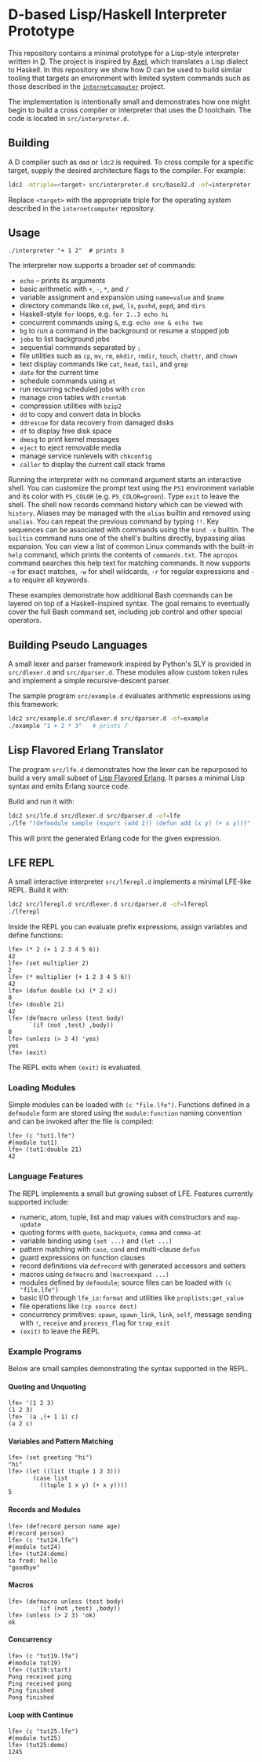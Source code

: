 # D-based Lisp/Haskell Interpreter Prototype

This repository contains a minimal prototype for a Lisp-style interpreter written in [D](https://dlang.org/). The project is inspired by [Axel](https://github.com/axellang/axel), which translates a Lisp dialect to Haskell. In this repository we show how D can be used to build similar tooling that targets an environment with limited system commands such as those described in the [`internetcomputer`](https://github.com/Jonathan-R-Anderson/internetcomputer) project.

The implementation is intentionally small and demonstrates how one might begin to build a cross compiler or interpreter that uses the D toolchain. The code is located in `src/interpreter.d`.

## Building

A D compiler such as `dmd` or `ldc2` is required. To cross compile for a specific target, supply the desired architecture flags to the compiler. For example:

```bash
ldc2 -mtriple=<target> src/interpreter.d src/base32.d -of=interpreter
```

Replace `<target>` with the appropriate triple for the operating system described in the `internetcomputer` repository.

## Usage

```
./interpreter "+ 1 2"  # prints 3
```

The interpreter now supports a broader set of commands:

- `echo` – prints its arguments
- basic arithmetic with `+`, `-`, `*`, and `/`
- variable assignment and expansion using `name=value` and `$name`
- directory commands like `cd`, `pwd`, `ls`, `pushd`, `popd`, and `dirs`
- Haskell-style `for` loops, e.g. `for 1..3 echo hi`
- concurrent commands using `&`, e.g. `echo one & echo two`
- `bg` to run a command in the background or resume a stopped job
- `jobs` to list background jobs
- sequential commands separated by `;`
- file utilities such as `cp`, `mv`, `rm`, `mkdir`, `rmdir`, `touch`, `chattr`, and `chown`
- text display commands like `cat`, `head`, `tail`, and `grep`
- `date` for the current time
 - schedule commands using `at`
 - run recurring scheduled jobs with `cron`
 - manage cron tables with `crontab`
- compression utilities with `bzip2`
- `dd` to copy and convert data in blocks
- `ddrescue` for data recovery from damaged disks
- `df` to display free disk space
- `dmesg` to print kernel messages
- `eject` to eject removable media
- manage service runlevels with `chkconfig`
- `caller` to display the current call stack frame

Running the interpreter with no command argument starts an interactive shell.
You can customize the prompt text using the `PS1` environment variable and its color with `PS_COLOR` (e.g. `PS_COLOR=green`). Type `exit` to leave the shell.
The shell now records command history which can be viewed with `history`.
Aliases may be managed with the `alias` builtin and removed using `unalias`.
You can repeat the previous command by typing `!!`.
Key sequences can be associated with commands using the `bind -x` builtin.
The `builtin` command runs one of the shell's builtins directly, bypassing alias expansion.
You can view a list of common Linux commands with the built-in `help` command,
which prints the contents of `commands.txt`.
The `apropos` command searches this help text for matching commands. It now
supports `-e` for exact matches, `-w` for shell wildcards, `-r` for regular
expressions and `-a` to require all keywords.

These examples demonstrate how additional Bash commands can be layered on top of a Haskell-inspired syntax. The goal remains to eventually cover the full Bash command set, including job control and other special operators.

## Building Pseudo Languages

A small lexer and parser framework inspired by Python's SLY is provided in
`src/dlexer.d` and `src/dparser.d`. These modules allow custom token rules and
implement a simple recursive-descent parser.

The sample program `src/example.d` evaluates arithmetic expressions using this
framework:

```bash
ldc2 src/example.d src/dlexer.d src/dparser.d -of=example
./example "1 + 2 * 3"   # prints 7
```

## Lisp Flavored Erlang Translator

The program `src/lfe.d` demonstrates how the lexer can be repurposed to build a
very small subset of [Lisp Flavored Erlang](https://lfe.io/). It parses a minimal
Lisp syntax and emits Erlang source code.

Build and run it with:

```bash
ldc2 src/lfe.d src/dlexer.d src/dparser.d -of=lfe
./lfe "(defmodule sample (export (add 2)) (defun add (x y) (+ x y)))"
```

This will print the generated Erlang code for the given expression.

## LFE REPL

A small interactive interpreter `src/lferepl.d` implements a minimal LFE-like REPL. Build it with:

```bash
ldc2 src/lferepl.d src/dlexer.d src/dparser.d -of=lferepl
./lferepl
```

Inside the REPL you can evaluate prefix expressions, assign variables and define functions:

```
lfe> (* 2 (+ 1 2 3 4 5 6))
42
lfe> (set multiplier 2)
2
lfe> (* multiplier (+ 1 2 3 4 5 6))
42
lfe> (defun double (x) (* 2 x))
0
lfe> (double 21)
42
lfe> (defmacro unless (test body)
      `(if (not ,test) ,body))
0
lfe> (unless (> 3 4) 'yes)
yes
lfe> (exit)
```

The REPL exits when `(exit)` is evaluated.

### Loading Modules

Simple modules can be loaded with `(c "file.lfe")`. Functions defined in a
`defmodule` form are stored using the `module:function` naming convention and can
be invoked after the file is compiled:

```lfe
lfe> (c "tut1.lfe")
#(module tut1)
lfe> (tut1:double 21)
42
```

### Language Features

The REPL implements a small but growing subset of LFE. Features currently
supported include:

- numeric, atom, tuple, list and map values with constructors and `map-update`
- quoting forms with `quote`, `backquote`, `comma` and `comma-at`
- variable binding using `(set ...)` and `(let ...)`
- pattern matching with `case`, `cond` and multi-clause `defun`
- guard expressions on function clauses
- record definitions via `defrecord` with generated accessors and setters
- macros using `defmacro` and `(macroexpand ...)`
- modules defined by `defmodule`; source files can be loaded with `(c "file.lfe")`
- basic I/O through `lfe_io:format` and utilities like `proplists:get_value`
- file operations like `(cp source dest)`
- concurrency primitives: `spawn`, `spawn_link`, `link`, `self`, message
  sending with `!`, `receive` and `process_flag` for `trap_exit`
- `(exit)` to leave the REPL

### Example Programs

Below are small samples demonstrating the syntax supported in the REPL.

#### Quoting and Unquoting

```lfe
lfe> '(1 2 3)
(1 2 3)
lfe> `(a ,(+ 1 1) c)
(a 2 c)
```

#### Variables and Pattern Matching

```lfe
lfe> (set greeting "hi")
"hi"
lfe> (let ((list (tuple 1 2 3)))
       (case list
         ((tuple 1 x y) (+ x y))))
5
```

#### Records and Modules

```lfe
lfe> (defrecord person name age)
#(record person)
lfe> (c "tut24.lfe")
#(module tut24)
lfe> (tut24:demo)
to fred: hello
"goodbye"
```

#### Macros

```lfe
lfe> (defmacro unless (test body)
        `(if (not ,test) ,body))
lfe> (unless (> 2 3) 'ok)
ok
```

#### Concurrency

```lfe
lfe> (c "tut19.lfe")
#(module tut19)
lfe> (tut19:start)
Pong received ping
Ping received pong
Ping finished
Pong finished
```


#### Loop with Continue

```lfe
lfe> (c "tut25.lfe")
#(module tut25)
lfe> (tut25:demo)
1245
```
